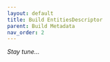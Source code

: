```yaml
---
layout: default
title: Build EntitiesDescriptor
parent: Build Metadata
nav_order: 2
---
```


*Stay tune...*